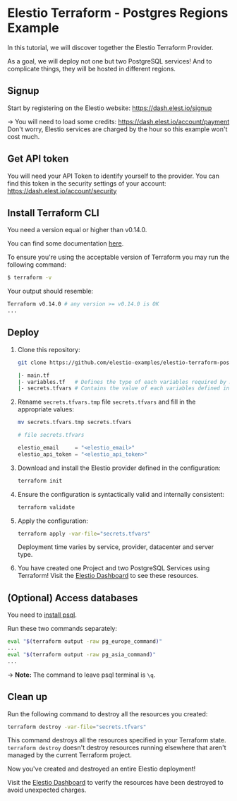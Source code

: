 # Elestio Terraform - Postgres Regions Example

In this tutorial, we will discover together the Elestio Terraform Provider.

As a goal, we will deploy not one but two PostgreSQL services!
And to complicate things, they will be hosted in different regions.

## Signup

Start by registering on the Elestio website: https://dash.elest.io/signup

-> You will need to load some credits: https://dash.elest.io/account/payment
<br>Don't worry, Elestio services are charged by the hour so this example won't cost much.

## Get API token

You will need your API Token to identify yourself to the provider.
You can find this token in the security settings of your account: https://dash.elest.io/account/security

## Install Terraform CLI

You need a version equal or higher than v0.14.0.

You can find some documentation [here](https://developer.hashicorp.com/terraform/tutorials/aws-get-started/install-cli#install-terraform).

To ensure you're using the acceptable version of Terraform you may run the following command:

```bash
$ terraform -v
```

Your output should resemble:

```bash
Terraform v0.14.0 # any version >= v0.14.0 is OK
...
```

## Deploy

1.  Clone this repository:

    ```bash
    git clone https://github.com/elestio-examples/elestio-terraform-postgres-regions
    ```

    ```bash
    |- main.tf
    |- variables.tf   # Defines the type of each variables required by main.tf
    |- secrets.tfvars # Contains the value of each variables defined in variables.tf
    ```

2.  Rename `secrets.tfvars.tmp` file `secrets.tfvars` and fill in the appropriate values:

    ```bash
    mv secrets.tfvars.tmp secrets.tfvars
    ```

    ```terraform
    # file secrets.tfvars

    elestio_email     = "<elestio_email>"
    elestio_api_token = "<elestio_api_token>"
    ```

3.  Download and install the Elestio provider defined in the configuration:

    ```bash
    terraform init
    ```

4.  Ensure the configuration is syntactically valid and internally consistent:

    ```bash
    terraform validate
    ```

5.  Apply the configuration:

    ```bash
    terraform apply -var-file="secrets.tfvars"
    ```

    Deployment time varies by service, provider, datacenter and server type.

6.  You have created one Project and two PostgreSQL Services using Terraform! Visit the [Elestio Dashboard](https://dash.elest.io/) to see these resources.

## (Optional) Access databases

You need to [install psql](https://www.timescale.com/blog/how-to-install-psql-on-mac-ubuntu-debian-windows/).

Run these two commands separately:

```bash
eval "$(terraform output -raw pg_europe_command)"
...
eval "$(terraform output -raw pg_asia_command)"
...
```

-> **Note:** The command to leave psql terminal is `\q`.

## Clean up

Run the following command to destroy all the resources you created:

```bash
terraform destroy -var-file="secrets.tfvars"
```

This command destroys all the resources specified in your Terraform state. `terraform destroy` doesn't destroy resources running elsewhere that aren't managed by the current Terraform project.

Now you've created and destroyed an entire Elestio deployment!

Visit the [Elestio Dashboard](https://dash.elest.io/) to verify the resources have been destroyed to avoid unexpected charges.
